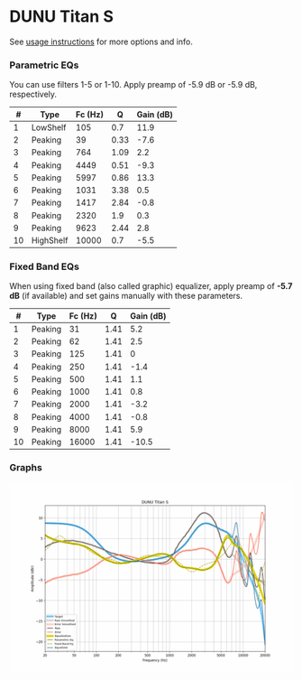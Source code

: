 # DUNU Titan S
See [usage instructions](https://github.com/jaakkopasanen/AutoEq#usage) for more options and info.

### Parametric EQs
You can use filters 1-5 or 1-10. Apply preamp of -5.9 dB or -5.9 dB, respectively.

|   # | Type      |   Fc (Hz) |    Q |   Gain (dB) |
|-----|-----------|-----------|------|-------------|
|   1 | LowShelf  |       105 | 0.7  |        11.9 |
|   2 | Peaking   |        39 | 0.33 |        -7.6 |
|   3 | Peaking   |       764 | 1.09 |         2.2 |
|   4 | Peaking   |      4449 | 0.51 |        -9.3 |
|   5 | Peaking   |      5997 | 0.86 |        13.3 |
|   6 | Peaking   |      1031 | 3.38 |         0.5 |
|   7 | Peaking   |      1417 | 2.84 |        -0.8 |
|   8 | Peaking   |      2320 | 1.9  |         0.3 |
|   9 | Peaking   |      9623 | 2.44 |         2.8 |
|  10 | HighShelf |     10000 | 0.7  |        -5.5 |

### Fixed Band EQs
When using fixed band (also called graphic) equalizer, apply preamp of **-5.7 dB** (if available) and set gains manually with these parameters.

|   # | Type    |   Fc (Hz) |    Q |   Gain (dB) |
|-----|---------|-----------|------|-------------|
|   1 | Peaking |        31 | 1.41 |         5.2 |
|   2 | Peaking |        62 | 1.41 |         2.5 |
|   3 | Peaking |       125 | 1.41 |         0   |
|   4 | Peaking |       250 | 1.41 |        -1.4 |
|   5 | Peaking |       500 | 1.41 |         1.1 |
|   6 | Peaking |      1000 | 1.41 |         0.8 |
|   7 | Peaking |      2000 | 1.41 |        -3.2 |
|   8 | Peaking |      4000 | 1.41 |        -0.8 |
|   9 | Peaking |      8000 | 1.41 |         5.9 |
|  10 | Peaking |     16000 | 1.41 |       -10.5 |

### Graphs
![](./DUNU%20Titan%20S.png)
